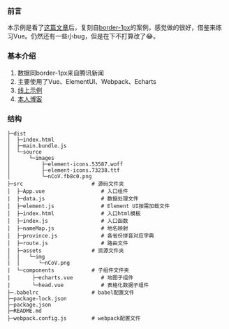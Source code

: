 ### 前言
本示例是看了[这篇文章](https://juejin.im/post/5e3664e16fb9a0300300899e)后，复刻自[border-1px](https://github.com/border-1px/2019-nCov)的案例，感觉做的很好，借鉴来练习Vue。仍然还有一些小bug，但是在下不打算改了😂。

### 基本介绍
1. 数据同border-1px来自腾讯新闻
2. 主要使用了Vue、ElementUI、Webpack、Echarts
3. [线上示例](http://120.25.204.190/dist/)
4. [本人博客](https://tonyteachers.gitee.io/)

### 结构
```  
├─dist
│  ├─index.html
│  ├─main.bundle.js
│  └─source
│      └─images
│          ├─element-icons.53587.woff
│          ├─element-icons.73238.ttf
│          └─nCoV.fb8c0.png      
├─src                      # 源码文件夹
│  ├─App.vue                  # 入口组件
|  ├─data.js                  # 数据处理文件
│  ├─element.js               # Element UI按需加载文件
│  ├─index.html               # 入口html模板
│  ├─index.js                 # 入口函数
│  ├─nameMap.js               # 地名映射
│  ├─province.js              # 各省份拼音对应字典
│  ├─route.js                 # 路由文件
│  ├─assets                # 资源文件夹
│  |   └─img
|  │      └─nCoV.png     
|  └─components            # 子组件文件夹
|       ├─echarts.vue         # 地图子组件
|       └─head.vue            # 表格化数据子组件
├─.babelrc                 # babel配置文件
├─package-lock.json
├─package.json
├─README.md
├─webpack.config.js        # webpack配置文件
```